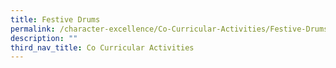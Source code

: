 ```yaml
---
title: Festive Drums
permalink: /character-excellence/Co-Curricular-Activities/Festive-Drums/
description: ""
third_nav_title: Co Curricular Activities
---
```

